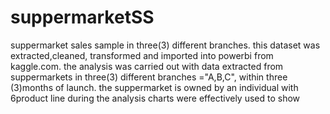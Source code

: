# suppermarketSS
suppermarket sales sample in three(3) different branches.
this dataset was extracted,cleaned, transformed and imported into powerbi from kaggle.com.
the analysis was carried out with data extracted from suppermarkets in three(3) different branches ="A,B,C", within three (3)months of launch. the suppermarket is owned by an individual with 6product line
during the analysis charts were effectively used to show
